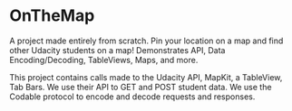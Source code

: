 # OnTheMap
A project made entirely from scratch.  Pin your location on a map and find other Udacity students on a map!  Demonstrates API, Data Encoding/Decoding, TableViews, Maps, and more.

This project contains calls made to the Udacity API, MapKit, a TableView, Tab Bars. 
We use their API to GET and POST student data.  We use the Codable protocol to encode and decode requests and responses.
